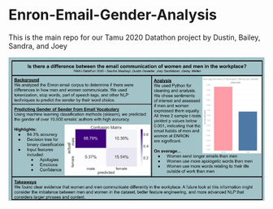 # Enron-Email-Gender-Analysis
This is the main repo for our Tamu 2020 Datathon project by Dustin, Bailey, Sandra, and Joey  

!["Enron_Gender_Poster"](enron_gender_poster.jpg)
